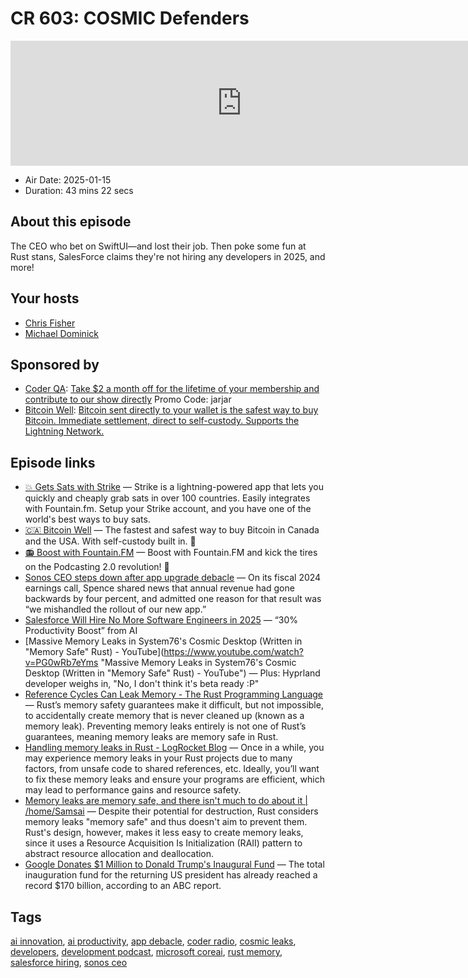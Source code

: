 # CR 603: COSMIC Defenders

<iframe src="https://player.fireside.fm/v2/MLf2ZzhC+jtavp0JO?theme=dark" width="740" height="200" frameborder="0" scrolling="no"></iframe>

* Air Date: 2025-01-15
* Duration: 43 mins 22 secs

## About this episode

The CEO who bet on SwiftUI—and lost their job. Then poke some fun at Rust stans, SalesForce claims they're not hiring any developers in 2025, and more!

## Your hosts
* [Chris Fisher](https://coder.show/hosts/chrislas)
* [Michael Dominick](https://coder.show/hosts/michael)

## Sponsored by

  * [Coder QA](https://jupitersignal.memberful.com/checkout?plan=53334&coupon=jarjar): [Take $2 a month off for the lifetime of your membership and contribute to our show directly](https://jupitersignal.memberful.com/checkout?plan=53334&coupon=jarjar) Promo Code: jarjar
  * [Bitcoin Well](https://bitcoinwell.com/jupiter): [Bitcoin sent directly to your wallet is the safest way to buy Bitcoin. Immediate settlement, direct to self-custody. Supports the Lightning Network.](https://bitcoinwell.com/jupiter)



## Episode links

  * [💥 Gets Sats with Strike](https://strike.me/ "💥 Gets Sats with Strike") — Strike is a lightning-powered app that lets you quickly and cheaply grab sats in over 100 countries. Easily integrates with Fountain.fm. Setup your Strike account, and you have one of the world's best ways to buy sats.
  * [🇨🇦 Bitcoin Well](https://bitcoinwell.com/jupiter "🇨🇦  Bitcoin Well") — The fastest and safest way to buy Bitcoin in Canada and the USA. With self-custody built in. 🥇
  * [📻 Boost with Fountain.FM](https://fountain.fm/ "📻 Boost with Fountain.FM") — Boost with Fountain.FM and kick the tires on the Podcasting 2.0 revolution! 🚀
  * [Sonos CEO steps down after app upgrade debacle](https://www.theregister.com/2025/01/14/sonos_ceo_steps_down/ "Sonos CEO steps down after app upgrade debacle") — On its fiscal 2024 earnings call, Spence shared news that annual revenue had gone backwards by four percent, and admitted one reason for that result was “we mishandled the rollout of our new app.”
  * [Salesforce Will Hire No More Software Engineers in 2025](https://www.salesforceben.com/salesforce-will-hire-no-more-software-engineers-in-2025-says-marc-benioff/ "Salesforce Will Hire No More Software Engineers in 2025") — “30% Productivity Boost” from AI
  * [Massive Memory Leaks in System76's Cosmic Desktop (Written in "Memory Safe" Rust) - YouTube](https://www.youtube.com/watch?v=PG0wRb7eYms "Massive Memory Leaks in System76's Cosmic Desktop \(Written in "Memory Safe" Rust\) - YouTube") — Plus: Hyprland developer weighs in, "No, I don't think it's beta ready :P"
  * [Reference Cycles Can Leak Memory - The Rust Programming Language](https://doc.rust-lang.org/book/ch15-06-reference-cycles.html "Reference Cycles Can Leak Memory - The Rust Programming Language") — Rust’s memory safety guarantees make it difficult, but not impossible, to accidentally create memory that is never cleaned up (known as a memory leak). Preventing memory leaks entirely is not one of Rust’s guarantees, meaning memory leaks are memory safe in Rust. 
  * [Handling memory leaks in Rust - LogRocket Blog](https://blog.logrocket.com/handling-memory-leaks-rust/ "Handling memory leaks in Rust - LogRocket Blog") — Once in a while, you may experience memory leaks in your Rust projects due to many factors, from unsafe code to shared references, etc. Ideally, you’ll want to fix these memory leaks and ensure your programs are efficient, which may lead to performance gains and resource safety.
  * [Memory leaks are memory safe, and there isn't much to do about it | /home/Samsai](https://samsai.eu/post/memory-leaks-are-memory-safe/ "Memory leaks are memory safe, and there isn't much to do about it | /home/Samsai") — Despite their potential for destruction, Rust considers memory leaks "memory safe" and thus doesn't aim to prevent them. Rust's design, however, makes it less easy to create memory leaks, since it uses a Resource Acquisition Is Initialization (RAII) pattern to abstract resource allocation and deallocation. 
  * [Google Donates $1 Million to Donald Trump's Inaugural Fund](https://watcher.guru/news/google-donates-1-million-to-donald-trumps-inaugural-fund "Google Donates $1 Million to Donald Trump's Inaugural Fund") — The total inauguration fund for the returning US president has already reached a record $170 billion, according to an ABC report. 



## Tags

[ai innovation](https://coder.show/tags/ai%20innovation), [ai productivity](https://coder.show/tags/ai%20productivity), [app debacle](https://coder.show/tags/app%20debacle), [coder radio](https://coder.show/tags/coder%20radio), [cosmic leaks](https://coder.show/tags/cosmic%20leaks), [developers](https://coder.show/tags/developers), [development podcast](https://coder.show/tags/development%20podcast), [microsoft coreai](https://coder.show/tags/microsoft%20coreai), [rust memory](https://coder.show/tags/rust%20memory), [salesforce hiring](https://coder.show/tags/salesforce%20hiring), [sonos ceo](https://coder.show/tags/sonos%20ceo)